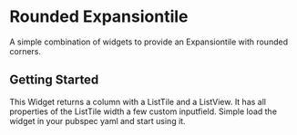 # Rounded Expansiontile

A simple combination of widgets to provide an Expansiontile with rounded corners.

## Getting Started

This Widget returns a column with a ListTile and a ListView. It has all properties of the ListTile width a few custom inputfield.
Simple load the widget in your pubspec yaml and start using it.